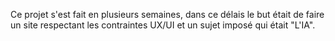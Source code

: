 Ce projet s'est fait en plusieurs semaines, dans ce délais le but était de faire un site respectant les contraintes UX/UI et un sujet imposé qui était "L'IA".

